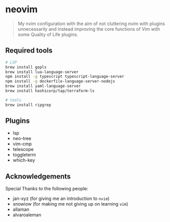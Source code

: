 # neovim

>My nvim configuration with the aim of not cluttering nvim with plugins unnecessarily and instead improving the core functions of Vim with some Quality of Life plugins.

## Required tools

```bash
# LSP
brew install gopls
brew install lua-language-server
npm install -g typescript typescript-language-server
npm install -g dockerfile-language-server-nodejs
brew install yaml-language-server
brew install hashicorp/tap/terraform-ls

# tools
brew install ripgrep
```

## Plugins

* lsp
* neo-tree
* vim-cmp
* telescope
* toggleterm
* which-key

## Acknowledgements

Special Thanks to the following people:

* jan-xyz (for giving me an introduction to `nvim`)
* snowiow (for making me not giving up on learning `vim`)
* allaman
* alvaroaleman
